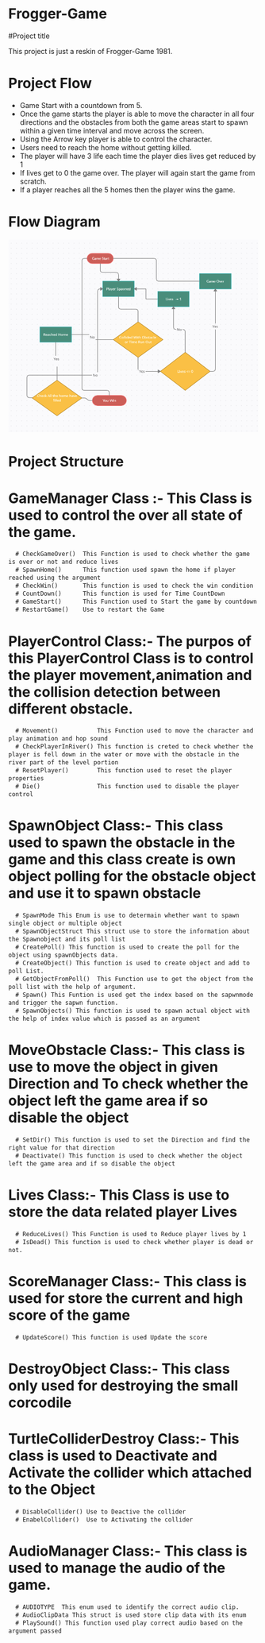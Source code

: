 # Frogger-Game

#Project title

This project is just a reskin of Frogger-Game 1981. 

# Project Flow 

* Game Start with a countdown from 5. 
* Once the game starts the player is able to move the character in all four directions and the obstacles from both the game areas start to spawn within a given time interval and     move across the screen.
* Using the Arrow key player is able to control the character.
* Users need to reach the home without getting killed.
* The player will have 3 life each time the player dies lives get reduced by 1
* If lives get to 0 the game over. The player will again start the game from scratch.
* If a player reaches all the 5 homes then the player wins the game.


# Flow Diagram
![](image_2021-04-14_132216.png)

# Project Structure

 # GameManager Class :- This Class is used to control the over all state of the game.
      # CheckGameOver()  This Function is used to check whether the game is over or not and reduce lives
      # SpawnHome()      This function used spawn the home if player reached using the argument
      # CheckWin()       This function is used to check the win condition
      # CountDown()      This function is used for Time CountDown
      # GameStart()      This Function used to Start the game by countdown
      # RestartGame()    Use to restart the Game
      
 # PlayerControl Class:-  The purpos of this PlayerControl Class is to control the player movement,animation and the collision detection between different obstacle.
      # Movement()           This Function used to move the character and play animation and hop sound
      # CheckPlayerInRiver() This function is creted to check whether the player is fell down in the water or move with the obstacle in the river part of the level portion
      # ResetPlayer()        This function used to reset the player properties
      # Die()                This function used to disable the player control
      
 # SpawnObject Class:- This class used to spawn the obstacle in the game and this class create is own object polling for the obstacle object and use it to spawn obstacle
      # SpawnMode This Enum is use to determain whether want to spawn single object or multiple object
      # SpawnObjectStruct This struct use to store the information about the Spawnobject and its poll list
      # CreatePoll() This function is used to create the poll for the object using spawnObjects data.
      # CreateObject() This function is used to create object and add to poll List.
      # GetObjectFromPoll()  This Function use to get the object from the poll list with the help of argument.
      # Spawn() This Funtion is used get the index based on the sapwnmode and trigger the sapwn function.
      # SpawnObjects() This function is used to spawn actual object with the help of index value which is passed as an argument
      
 # MoveObstacle Class:- This class is use to move the object in given Direction and To check whether the object left the game area if so disable the object
      # SetDir() This function is used to set the Direction and find the right value for that direction
      # Deactivate() This function is used to check whether the object left the game area and if so disable the object
 
 # Lives Class:- This Class is use to store the data related player Lives
      # ReduceLives() This Function is used to Reduce player lives by 1
      # IsDead() This function is used to check whether player is dead or not.
      
 # ScoreManager Class:- This class is used for store the current and high score of the game
      # UpdateScore() This function is used Update the score
      
 # DestroyObject Class:- This class only used for destroying the small corcodile
 
 # TurtleColliderDestroy Class:- This class is used to Deactivate and Activate the collider which attached to the Object 
      # DisableCollider() Use to Deactive the collider
      # EnabelCollider()  Use to Activating the collider
 
 # AudioManager Class:- This class is used to manage the audio of the game.
      # AUDIOTYPE  This enum used to identify the correct audio clip.
      # AudioClipData This struct is used store clip data with its enum
      # PlaySound() This function used play correct audio based on the argument passed

